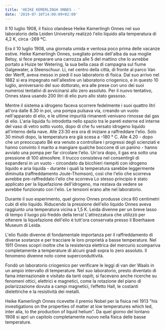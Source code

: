 ```yaml
---
title: 'HEIKE KEMERLINGH ONNES - '
date: '2019-07-10T14:00:09+02:00'
---
```

Il 10 luglio 1908, il fisico olandese Heike Kamerlingh Onnes nel suo laboratorio della Leiden University realizzò l'elio liquido alla temperatura di 4,2 K, circa -269 ºC. 

Era il 10 luglio 1908, una giornata umida e ventosa poco prima delle vacanze estive. Heike Kamerlingh Onnes, svegliato prima dell'alba da sua moglie Betsy, si fece preparare una carrozza alle 5 del mattino che lo avrebbe portato a Huize ter Wetering, la sua bella casa di campagna sul fiume Galgewater, a Steenschuur. Lì, nel centro della città, di fronte al parco Van der Werff, aveva messo in piedi il suo laboratorio di fisica. Dal suo arrivo nel 1882 si era impegnato nell'allestire un laboratorio criogenico, e in questo 10 luglio, anniversario del suo dottorato, era alle prese con uno dei suoi numerosi tentativi di avvicinarsi allo zero assoluto. Per il nuovo tentativo, Onnes stava usando 200 litri di elio puro allo stato gassoso.

Mentre il sistema a idrogeno faceva scorrere fedelmente i suoi quattro litri all'ora dalle 8.30 in poi, una pompa pulsava via, creando un vuoto nell'apparato di elio, e le ultime impurità rimanenti venivano rimosse dal gas di elio. L'aria liquida fu introdotta nello spazio tra le pareti esterne ed interne del vaso di vetro sotto vuoto, dopo di che fu versato idrogeno liquido all'interno della nave. Alle 23:30 era ora di iniziare a raffreddare l'elio. Solo 30 minuti dopo, la temperatura era già scesa a -180 ° C. Alle 4.20 - dopo che un preoccupato Bé era venuto a controllare i progressi degli scienziati e hanno convinto il marito a mangiare qualche boccone di un panino - hanno avviato una pompa per far circolare l'elio. Un'ora dopo, il gas era sotto una pressione di 100 atmosfere. Il trucco consisteva nel consentirgli di espandersi in un vuoto - circondato da bicchieri riempiti con idrogeno liquido e aria liquida - durante i quali la temperatura sarebbe leggermente diminuita (raffreddamento Joule-Thomson), così che l'elio che scorreva avrebbe pre-raffreddato l'elio che scorreva Lo stesso principio è stato applicato per la liquefazione dell'idrogeno, ma restava da vedere se avrebbe funzionato con l'elio. Le tensioni erano alte nel laboratorio.





Durante il suo esperimento, quel giorno Onnes produsse circa 60 centimetri cubi di elio liquido. Riducendo la pressione dell'elio liquido Onnes aveva raggiunto una temperatura vicina a 1,5 K. Leida divenne per un breve lasso di tempo il luogo più freddo della terra! L'attrezzatura che utilizzò per ottenere la liquefazione dell'elio è tutt'ora conservata presso il Boerhaave Museum di Leida.  

L'elio fluido divenne di fondamentale importanza per il raffreddamento di diverse sostanze e per tracciare le loro proprietà a basse temperature. Nel 1911 Onnes scoprì inoltre che la resistenza elettrica del mercurio scompariva completamente a temperature di alcuni gradi sopra lo zero assoluto. Il fenomeno divenne noto come superconduttività.

Fondò un laboratorio criogenico per verificare le leggi di van der Waals in un ampio intervallo di temperature. Nel suo laboratorio, presto diventato di fama internazionale e visitato da tanti ospiti, si facevano anche ricerche su fenomeni ottici, elettrici e magnetici, come la rotazione del piano di polarizzazione dovuta a campi magnetici, l’effetto Hall, le costanti dielettriche e la resistività dei metalli.

Heike Kamerlingh Onnes ricevette il premio Nobel per la fisica nel 1913 "his investigations on the properties of matter at low temperatures which led, inter alia, to the production of liquid helium". Da quel giorno del lontano 1908 si aprì un capitolo completamente nuovo nella fisica delle basse temperature.
